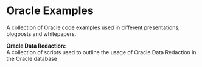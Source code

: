 Oracle Examples
===============

A collection of Oracle code examples used in different presentations, blogposts and whitepapers. 


<b>Oracle Data Redaction:</b><br>
A collection of scripts used to outline the usage of Oracle Data Redaction in the Oracle database
